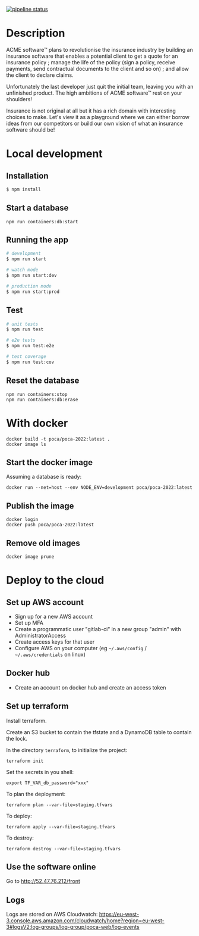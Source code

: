 [![pipeline status](https://gaufre.informatique.univ-paris-diderot.fr/poca-group/poca/badges/main/pipeline.svg)](https://gaufre.informatique.univ-paris-diderot.fr/poca-group/poca/commits/main)

# Description

ACME software™ plans to revolutionise the insurance industry by building an insurance software that enables a potential client to get a quote for an insurance policy ; manage the life of the policy (sign a policy, receive payments, send contractual documents to the client and so on) ; and allow the client to declare claims.

Unfortunately the last developer just quit the initial team, leaving you with an unfinished product. The high ambitions of ACME software™ rest on your shoulders!

Insurance is not original at all but it has a rich domain with interesting choices to make. Let's view it as a playground where we can either borrow ideas from our competitors or build our own vision of what an insurance software should be!

# Local development

## Installation

```bash
$ npm install
```

## Start a database

```
npm run containers:db:start
```

## Running the app

```bash
# development
$ npm run start

# watch mode
$ npm run start:dev

# production mode
$ npm run start:prod
```

## Test

```bash
# unit tests
$ npm run test

# e2e tests
$ npm run test:e2e

# test coverage
$ npm run test:cov
```

## Reset the database

```
npm run containers:stop
npm run containers:db:erase
```

# With docker

```
docker build -t poca/poca-2022:latest .
docker image ls
```

## Start the docker image

Assuming a database is ready:

```
docker run --net=host --env NODE_ENV=development poca/poca-2022:latest
```

## Publish the image

```
docker login
docker push poca/poca-2022:latest
```

## Remove old images

```
docker image prune
```

# Deploy to the cloud

## Set up AWS account

* Sign up for a new AWS account
* Set up MFA
* Create a programmatic user "gitlab-ci" in a new group "admin" with AdministratorAccess
* Create access keys for that user
* Configure AWS on your computer (eg `~/.aws/config` / `~/.aws/credentials` on linux)

## Docker hub

* Create an account on docker hub and create an access token

## Set up terraform

Install terraform.

Create an S3 bucket to contain the tfstate and a DynamoDB table to contain the lock.

In the directory `terraform`, to initialize the project:

```
terraform init
```

Set the secrets in you shell:

```
export TF_VAR_db_password="xxx"
```

To plan the deployment:

```
terraform plan --var-file=staging.tfvars
```

To deploy:

```
terraform apply --var-file=staging.tfvars
```

To destroy:

```
terraform destroy --var-file=staging.tfvars
```

## Use the software online

Go to http://52.47.76.212/front

## Logs

Logs are stored on AWS Cloudwatch: https://eu-west-3.console.aws.amazon.com/cloudwatch/home?region=eu-west-3#logsV2:log-groups/log-group/poca-web/log-events
